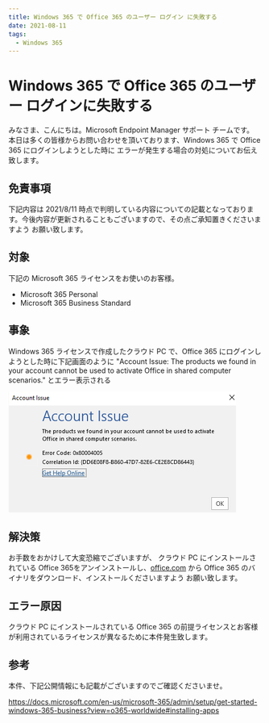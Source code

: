 ```yaml
---
title: Windows 365 で Office 365 のユーザー ログイン に失敗する
date: 2021-08-11
tags:
  - Windows 365
---
```


# Windows 365 で Office 365 のユーザー ログインに失敗する 

みなさま、こんにちは。Microsoft Endpoint Manager サポート チームです。
本日は多くの皆様からお問い合わせを頂いております、Windows 365 で Office 365 にログインしようとした時に
エラーが発生する場合の対処についてお伝え致します。

## 免責事項

下記内容は 2021/8/11 時点で判明している内容についての記載となっております。今後内容が更新されることもございますので、その点ご承知置きくださいますよう
お願い致します。

## 対象

下記の Microsoft 365 ライセンスをお使いのお客様。

- Microsoft 365 Personal
- Microsoft 365 Business Standard

## 事象

Windows 365 ライセンスで作成したクラウド PC で、Office 365 にログインしようとした時に下記画面のように
"Account Issue: The products we found in your account cannot be used to activate Office in shared computer scenarios." とエラー表示される

![](./2021-08-11_02/20210811_02_01.png)

## 解決策

お手数をおかけして大変恐縮でございますが、
クラウド PC にインストールされている Office 365をアンインストールし、[office.com](https://www.office.com/) から Office 365 のバイナリをダウンロード、インストールくださいますよう
お願い致します。

## エラー原因

クラウド PC にインストールされている Office 365 の前提ライセンスとお客様が利用されているライセンスが異なるために本件発生致します。

## 参考

本件、下記公開情報にも記載がございますのでご確認くださいませ。

https://docs.microsoft.com/en-us/microsoft-365/admin/setup/get-started-windows-365-business?view=o365-worldwide#installing-apps
